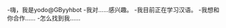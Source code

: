 -嗨，我是yodo@GByyhbot
-我对……感兴趣。
-我目前正在学习汉语。
-我想和你合作……
-怎么找到我……

<!---
GByyhbot/GByyhbot是一个特殊的存储库，因为它的'readme.Mdbyhbot（这个文件）出现在您的GitHub配置文件中。
您可以单击预览链接查看更改。
--->
